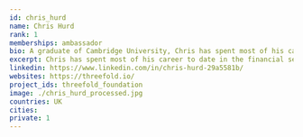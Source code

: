 ```yaml
---
id: chris_hurd
name: Chris Hurd
rank: 1
memberships: ambassador
bio: A graduate of Cambridge University, Chris has spent most of his career to date in the financial services sector, with the last 20 years spent in senior banking roles in London, Singapore and Moscow. These and other previous positions have contributed to a rich and varied set of skills and experience which he is now deploying in the non-executive and advisory spheres. In this context, the aims of ThreeFold Foundation are both close to his heart and offer the opportunity for him to make a strong contribution and impact. Chris is married with 3 children and currently resides in the UK, but travels widely and maintains strong ties with Asia in particular. He greatly enjoys working with people and exploring new interests and cultures. Ambassador fell in love with Threefold ThreeFold Foundation offers new channels of access and investment to a very diverse audience and so deserves to succeed. It is a step into the future whose potential for good knows no boundaries.
excerpt: Chris has spent most of his career to date in the financial services sector.
linkedin: https://www.linkedin.com/in/chris-hurd-29a5581b/
websites: https://threefold.io/
project_ids: threefold_foundation
image: ./chris_hurd_processed.jpg
countries: UK
cities:
private: 1
---
```

